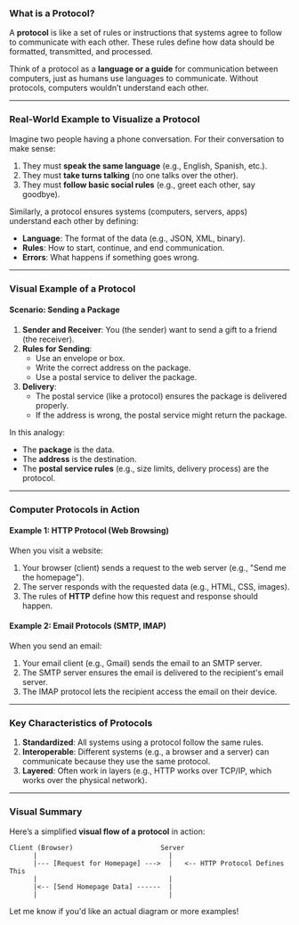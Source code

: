 ### What is a Protocol?

A **protocol** is like a set of rules or instructions that systems agree to follow to communicate with each other. These rules define how data should be formatted, transmitted, and processed.

Think of a protocol as a **language or a guide** for communication between computers, just as humans use languages to communicate. Without protocols, computers wouldn’t understand each other.

---

### **Real-World Example to Visualize a Protocol**

Imagine two people having a phone conversation. For their conversation to make sense:
1. They must **speak the same language** (e.g., English, Spanish, etc.).
2. They must **take turns talking** (no one talks over the other).
3. They must **follow basic social rules** (e.g., greet each other, say goodbye).

Similarly, a protocol ensures systems (computers, servers, apps) understand each other by defining:
- **Language**: The format of the data (e.g., JSON, XML, binary).
- **Rules**: How to start, continue, and end communication.
- **Errors**: What happens if something goes wrong.

---

### **Visual Example of a Protocol**

#### Scenario: Sending a Package
1. **Sender and Receiver**: You (the sender) want to send a gift to a friend (the receiver).
2. **Rules for Sending**:
   - Use an envelope or box.
   - Write the correct address on the package.
   - Use a postal service to deliver the package.
3. **Delivery**:
   - The postal service (like a protocol) ensures the package is delivered properly.
   - If the address is wrong, the postal service might return the package.

In this analogy:
- The **package** is the data.
- The **address** is the destination.
- The **postal service rules** (e.g., size limits, delivery process) are the protocol.

---

### Computer Protocols in Action

#### Example 1: **HTTP Protocol (Web Browsing)**
When you visit a website:
1. Your browser (client) sends a request to the web server (e.g., "Send me the homepage").
2. The server responds with the requested data (e.g., HTML, CSS, images).
3. The rules of **HTTP** define how this request and response should happen.

#### Example 2: **Email Protocols (SMTP, IMAP)**
When you send an email:
1. Your email client (e.g., Gmail) sends the email to an SMTP server.
2. The SMTP server ensures the email is delivered to the recipient's email server.
3. The IMAP protocol lets the recipient access the email on their device.

---

### **Key Characteristics of Protocols**
1. **Standardized**: All systems using a protocol follow the same rules.
2. **Interoperable**: Different systems (e.g., a browser and a server) can communicate because they use the same protocol.
3. **Layered**: Often work in layers (e.g., HTTP works over TCP/IP, which works over the physical network).

---

### Visual Summary
Here’s a simplified **visual flow of a protocol** in action:

```
Client (Browser)                      Server
      |                                 |
      |--- [Request for Homepage] --->  |   <-- HTTP Protocol Defines This
      |                                 |
      |<-- [Send Homepage Data] ------  |
      |                                 |
```

Let me know if you'd like an actual diagram or more examples!
